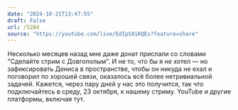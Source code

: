 ```yaml
---
date: "2024-10-21T13:47:55"
draft: False
url: /5284
source: "https://youtube.com/live/EdIpS8iKQEs?feature=share"
---
```


Несколько месяцев назад мне даже донат прислали со словами "Сделайте стрим с Довгополым". И не то, что бы я не хотел — но зафиксировать Дениса в пространстве, чтобы он никуда не ехал и поговорил по хорошей связи, оказалось всё более нетривиальной задачей. Кажется, через пару дней у нас это получится, так что подключайтесь в среду, 23 октября, к нашему стриму. YouTube и другие платформы, включая тут.
